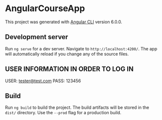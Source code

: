 # AngularCourseApp

This project was generated with [Angular CLI](https://github.com/angular/angular-cli) version 6.0.0.

## Development server

Run `ng serve` for a dev server. Navigate to `http://localhost:4200/`. The app will automatically reload if you change any of the source files.

## USER INFORMATION IN ORDER TO LOG IN
USER: tester@test.com
PASS: 123456

## Build

Run `ng build` to build the project. The build artifacts will be stored in the `dist/` directory. Use the `--prod` flag for a production build.

